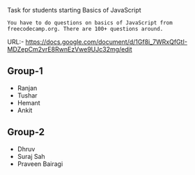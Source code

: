 Task for students starting Basics of JavaScript

```
You have to do questions on basics of JavaScript from freecodecamp.org. There are 100+ questions around.
```

URL:- https://docs.google.com/document/d/1Gf8i_7WRxQfGtI-MDZepCm2vrE8RwnEzVwe9UJc32mg/edit

## Group-1
- Ranjan
- Tushar
- Hemant
- Ankit

## Group-2
- Dhruv
- Suraj Sah
- Praveen Bairagi